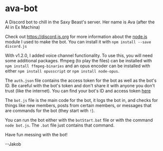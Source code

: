 # ava-bot
A Discord bot to chill in the Saxy Beast's server. Her name is Ava (after the AI in Ex Machina)

Check out <https://discord.js.org> for more information about the [node.js](https://nodejs.org/en/) module I used to make the bot. You can install it with `npm install --save discord.js`

With v1.2.0, I added voice channel functionality. To use this, you will need some additional packages. ffmpeg (to play the files) can be installed with `npm install ffmpeg-binaries` and an opus encoder can be installed with either `npm install opusscript` or `npm install node-opus`.

The `auth.json` file contains the access token for the bot as well as the bot's ID. Be careful with the bot's token and don't share it with anyone you don't trust (like the internet). You can find your bot's ID and access token [here](https://discordapp.com/developers/applications/me) 

The `bot.js` file is the main code for the bot, it logs the bot in, and checks for things like new members, posts from certain members, or messages that are commands for the bot (they start with `!`). 

You can run the bot either with the `botStart.bat` file or with the command `node bot.js`. The `.bat` file just contains that command. 

Have fun messing with the bot! 

--Jakob
